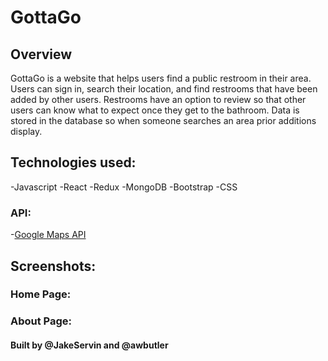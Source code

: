 # GottaGo

## Overview

GottaGo is a website that helps users find a public restroom in their area. Users can sign in, search their location, and find restrooms that have been added by other users. Restrooms have an option to review so that other users can know what to expect once they get to the bathroom. Data is stored in the database so when someone searches an area prior additions display. 

## Technologies used:

-Javascript
-React
-Redux
-MongoDB
-Bootstrap
-CSS

### API:

-[Google Maps API](https://developers.google.com/maps)

## Screenshots:

### Home Page:

### About Page:



#### Built by @JakeServin and @awbutler
